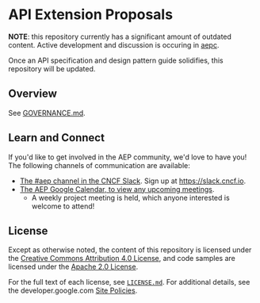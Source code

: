 # API Extension Proposals

**NOTE**: this repository currently has a significant amount of outdated
content. Active development and discussion is occuring in
[aepc](https://github.com/aep-dev/aepc).

Once an API specification and design pattern guide solidifies, this repository
will be updated.

## Overview

See [GOVERNANCE.md](./GOVERNANCE.md).

## Learn and Connect

If you'd like to get involved in the AEP community, we'd love to have you! The
following channels of communication are available:

- [The #aep channel in the CNCF Slack](https://cloud-native.slack.com/archives/C04TX46UCTV).
  Sign up at https://slack.cncf.io.
- [The AEP Google Calendar, to view any upcoming meetings](https://calendar.google.com/calendar/u/0?cid=N2UzNWRkM2RmMTk0YTMyZjRmYTdjMDNhMzQ1NGUyNGJhMzY1MWU2ZjU2ODI0OGVmZTFkZGYxZTM0YTdiZWU5ZUBncm91cC5jYWxlbmRhci5nb29nbGUuY29t).
  - A weekly project meeting is held, which anyone interested is welcome to
    attend!

## License

Except as otherwise noted, the content of this repository is licensed under the
[Creative Commons Attribution 4.0 License][1], and code samples are licensed
under the [Apache 2.0 License][2].

For the full text of each license, see [`LICENSE.md`](./LICENSE.md). For
additional details, see the developer.google.com [Site Policies][3].

[1]: https://creativecommons.org/licenses/by/4.0/
[2]: https://www.apache.org/licenses/LICENSE-2.0
[3]: https://developers.google.com/terms/site-policies
